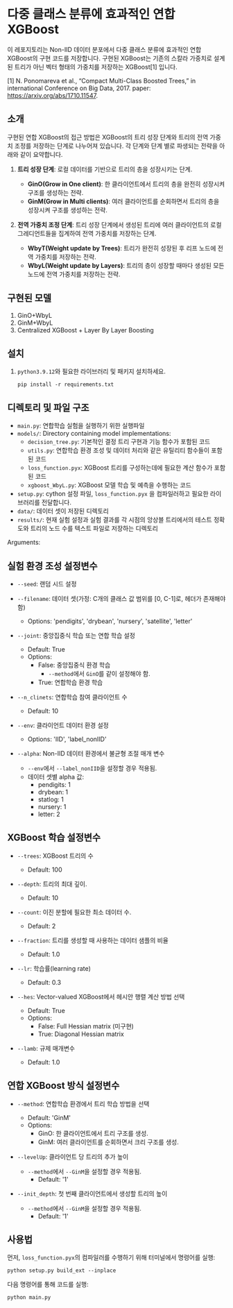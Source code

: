 # 다중 클래스 분류에 효과적인 연합 XGBoost

이 레포지토리는 Non-IID 데이터 분포에서 다중 클래스 분류에 효과적인 연합 XGBoost의 구현 코드를 저장합니다.
구현된 XGBoost는 기존의 스칼라 가중치로 설계된 트리가 아닌 벡터 형태의 가중치를 저장하는 XGBoost[1] 입니다.

[1] N. Ponomareva et al., “Compact Multi-Class Boosted Trees,” in international Conference on Big Data, 2017.
paper: https://arxiv.org/abs/1710.11547.

## 소개

구현된 연합 XGBoost의 접근 방법은 XGBoost의 트리 성장 단계와 트리의 전역 가중치 조정를 저장하는 단계로 나누어져 있습니다.
각 단계와 단계 별로 파생되는 전략을 아래와 같이 요약합니다.

1. **트리 성장 단계**: 로컬 데이터를 기반으로 트리의 층을 성장시키는 단계.
   - **GinO(Grow in One client)**: 한 클라이언트에서 트리의 층을 완전히 성장시켜 구조를 생성하는 전략.
   - **GinM(Grow in Multi clients)**: 여러 클라이언트를 순회하면서 트리의 층을 성장시켜 구조를 생성하는 전략.


2. **전역 가중치 조정 단계**: 트리 성장 단계에서 생성된 트리에 여러 클라이언트의 로컬 그레디언트들을 집계하여 전역 가중치를 저장하는 단계.
   - **WbyT(Weight update by Trees)**: 트리가 완전히 성장된 후 리프 노드에 전역 가중치를 저장하는 전략.
   - **WbyL(Weight update by Layers)**: 트리의 층이 성장할 때마다 생성된 모든 노드에 전역 가중치를 저장하는 전략. 

## 구현된 모델
1. GinO+WbyL 
2. GinM+WbyL
3. Centralized XGBoost + Layer By Layer Boosting

## 설치

1. `python3.9.12`와 필요한 라이브러리 및 패키지 설치하세요.
   ```
   pip install -r requirements.txt
   ```

## 디렉토리 및 파일 구조

- `main.py`: 연합학습 실험을 실행하기 위한 실행파일 
- `models/`: Directory containing model implementations:
  - `decision_tree.py`: 기본적인 결정 트리 구현과 기능 함수가 포함된 코드 
  - `utils.py`: 연합학습 환경 조성 및 데이터 처리와 같은 유틸리티 함수들이 포함된 코드
  - `loss_function.pyx`: XGBoost 트리를 구성하는데에 필요한 계산 함수가 포함된 코드
  - `xgboost_WbyL.py`: XGBoost 모델 학습 및 예측을 수행하는 코드
- `setup.py`: cython 설정 파일, `loss_function.pyx` 을 컴파일러하고 필요한 라이브러리를 전달합니다.
- `data/`: 데이터 셋이 저장된 디렉토리
- `results/`: 현재 실험 설정과 실험 결과를 각 시점의 앙상블 트리에서의 테스트 정확도와 트리의 노드 수를 텍스트 파일로 저장하는 디렉토리

Arguments:

## 실험 환경 조성 설정변수
- `--seed`: 랜덤 시드 설정 
  
- `--filename`: 데이터 셋(가정: C개의 클래스 값 범위를 [0, C-1]로, 헤더가 존재해야 함) 
  - Options: 'pendigits', 'drybean', 'nursery', 'satellite', 'letter'

- `--joint`: 중앙집중식 학습 또는 연합 학습 설정 
  - Default: True
  - Options:
    - False: 중앙집중식 환경 학습
      - `--method`에서 `GinO`를 같이 설정해야 함.
    - True: 연합학습 환경 학습

- `--n_clinets`: 연합학습 참여 클라이언트 수 
  - Default: 10
  
- `--env`: 클라이언트 데이터 환경 설정 
  - Options: 'IID', 'label_nonIID'

- `--alpha`: Non-IID 데이터 환경에서 불균형 조절 매개 변수
  - `--env`에서 `--label_nonIID`을 설정할 경우 적용됨.
  - 데이터 셋별 alpha 값:
    - pendigits: 1
    - drybean: 1
    - statlog: 1
    - nursery: 1
    - letter: 2

## XGBoost 학습 설정변수
- `--trees`: XGBoost 트리의 수 
  - Default: 100
  
- `--depth`: 트리의 최대 깊이. 
  - Default: 10

- `--count`: 이진 분할에 필요한 최소 데이터 수. 
  - Default: 2

- `--fraction`: 트리를 생성할 때 사용하는 데이터 샘플의 비율
  - Default: 1.0

- `--lr`: 학습률(learning rate)
  - Default: 0.3
  
- `--hes`: Vector-valued XGBoost에서 헤시안 행렬 계산 방법 선택
  - Default: True
  - Options:
    - False: Full Hessian matrix (미구현)
    - True: Diagonal Hessian matrix
    
- `--lamb`: 규제 매개변수
  - Default: 1.0

## 연합 XGBoost 방식 설정변수

- `--method`: 연합학습 환경에서 트리 학습 방법을 선택
  - Default: 'GinM'
  - Options:
    - GinO: 한 클라이언트에서 트리 구조를 생성.
    - GinM: 여러 클라이언트를 순회하면서 크리 구조를 생성.

- `--levelUp`: 클라이언트 당 트리의 추가 높이
  - `--method`에서 `--GinM`을 설정할 경우 적용됨.
    - Default: '1'
    
- `--init_depth`: 첫 번째 클라이언트에서 생성할 트리의 높이
  - `--method`에서 `--GinM`을 설정할 경우 적용됨.
    - Default: '1'
    
## 사용법
먼저, `loss_function.pyx`의 컴파일러를 수행하기 위해 터미널에서 명령어를 실행:

```
python setup.py build_ext --inplace
```

다음 명령어를 통해 코드를 실행:

```
python main.py
```